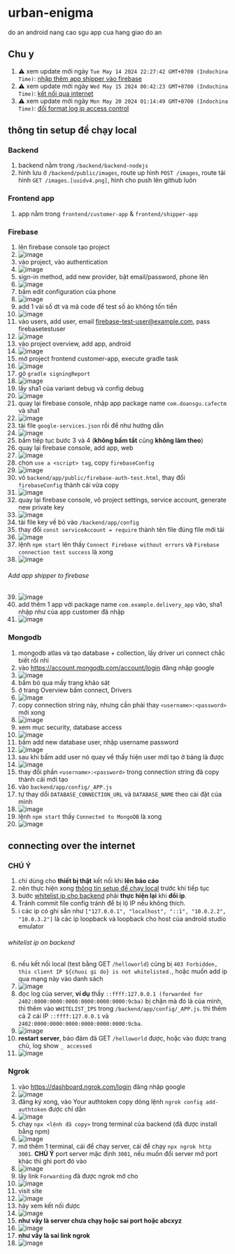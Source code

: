 # urban-enigma
do an android nang cao sgu app cua hang giao do an

## Chu y
1. ⚠ xem update mới ngày `Tue May 14 2024 22:27:42 GMT+0700 (Indochina Time)`: [nhập thêm app shipper vào firebase](#add-app-shipper-to-firebase)
2. ⚠ xem update mới ngày `Wed May 15 2024 00:42:23 GMT+0700 (Indochina Time)`: [kết nối qua internet](#connecting-over-the-internet)
3. ⚠ xem update mới ngày `Mon May 20 2024 01:14:49 GMT+0700 (Indochina Time)`: [đổi format log ip access control](#whitelist-ip-on-backend)

## thông tin setup để chạy local

### Backend
1. backend nằm trong `/backend/backend-nodejs`
2. hình lưu ở `/backend/public/images`, route up hình `POST /images`, route tải hình `GET /images.[uuidv4.png]`, hình cho push lên github luôn

### Frontend app
1. app nằm trong `frontend/customer-app` & `frontend/shipper-app`

### Firebase
1. lên firebase console tạo project
2. ![image](https://github.com/bhbghghbgb/urban-enigma/assets/113711814/f6663965-b783-4a06-9ec9-059f2d1e3baa)
3. vào project, vào authentication
4. ![image](https://github.com/bhbghghbgb/urban-enigma/assets/113711814/b436f4a5-fc9b-4b42-a111-53d7016594a5)
5. sign-in method, add new provider, bật email/password, phone lên
6. ![image](https://github.com/bhbghghbgb/urban-enigma/assets/113711814/dafa217b-4284-4572-8d32-11853d9262b5)
7. bấm edit configuration của phone
8. ![image](https://github.com/bhbghghbgb/urban-enigma/assets/113711814/90c8108a-03b5-45fc-94fe-ef16cc38dfbe)
9. add 1 vài số dt và mã code để test số ảo không tốn tiền
10. ![image](https://github.com/bhbghghbgb/urban-enigma/assets/113711814/73482110-4fe8-415a-894a-c79cd8c7cc56)
11. vào users, add user, email firebase-test-user@example.com, pass firebasetestuser
12. ![image](https://github.com/bhbghghbgb/urban-enigma/assets/113711814/20c7d96b-f836-4f64-aedb-e82f3c692292)
13. vào project overview, add app, android
14. ![image](https://github.com/bhbghghbgb/urban-enigma/assets/113711814/ae58ece7-b66e-40cf-9391-f1468c1efe68)
15. mở project frontend customer-app, execute gradle task
16. ![image](https://github.com/bhbghghbgb/urban-enigma/assets/113711814/2cbbc1e1-1f73-4ad9-9aeb-8578d3896c4f)
17. gõ `gradle signingReport`
18. ![image](https://github.com/bhbghghbgb/urban-enigma/assets/113711814/eec96f8f-8624-4156-adc1-273d0605a577)
19. lấy sha1 của variant debug và config debug
20. ![image](https://github.com/bhbghghbgb/urban-enigma/assets/113711814/e0a766d5-1f99-4138-b853-5de2c5ad10a9)
21. quay lại firebase console, nhập app package name `com.doansgu.cafectm` và sha1
22. ![image](https://github.com/bhbghghbgb/urban-enigma/assets/113711814/ecbda996-dc45-4359-8630-0ba48802677f)
23. tải file `google-services.json` rồi để như hướng dẫn
24. ![image](https://github.com/bhbghghbgb/urban-enigma/assets/113711814/53baff49-e3b5-4b23-90d8-6a800ab4684d)
25. bấm tiếp tục bước 3 và 4 (**không bấm tắt** cũng **không làm theo**)
26. quay lại firebase console, add app, web
27. ![image](https://github.com/bhbghghbgb/urban-enigma/assets/113711814/eb6c2af3-4bc9-4d84-b00b-13ea8402e458)
28. chọn `use a <script> tag`, copy `firebaseConfig`
29. ![image](https://github.com/bhbghghbgb/urban-enigma/assets/113711814/52a31fc7-fae6-4fd8-b706-47c9b1409183)
30. vô `backend/app/public/firebase-auth-test.html`, thay đổi `firebaseConfig` thành cái vừa copy
31. ![image](https://github.com/bhbghghbgb/urban-enigma/assets/113711814/00bd7f0c-21a6-403d-814b-71463827cddf)
32. quay lại firebase console, vô project settings, service account, generate new private key
33. ![image](https://github.com/bhbghghbgb/urban-enigma/assets/113711814/b8659ad9-34f3-4013-ac21-6161348856d0)
34. tải file key về bỏ vào `/backend/app/config`
35. thay đổi `const serviceAccount = require` thành tên file đúng file mới tải
36. ![image](https://github.com/bhbghghbgb/urban-enigma/assets/113711814/92fa8e1c-3824-43b6-81b7-6c17461a2e95)
37. lệnh `npm start` lên thấy `Connect Firebase without errors` và `Firebase connection test success` là xong
38. ![image](https://github.com/bhbghghbgb/urban-enigma/assets/113711814/6c91624c-2407-4d7f-9dfc-1a47e5668fcc)
###### Add app shipper to firebase
39. ![image](https://github.com/bhbghghbgb/urban-enigma/assets/113711814/39cef46c-d5fe-4efb-abe1-4deb5a5ba34c)
40. add thêm 1 app với package name `com.example.delivery_app` vào, sha1 nhập như của app customer đã nhập
41. ![image](https://github.com/bhbghghbgb/urban-enigma/assets/113711814/10a0709a-dfde-4e1d-a6d4-595215a47e5f)

### Mongodb
1. mongodb atlas và tạo database + collection, lấy driver uri connect chắc biết rồi nhỉ
2. vào https://account.mongodb.com/account/login đăng nhập google
3. ![image](https://github.com/bhbghghbgb/urban-enigma/assets/113711814/35bc1cb3-c718-4eee-9721-1a1173729103)
4. bấm bỏ qua mấy trang khảo sát
5. ở trang Overview bấm connect, Drivers
6. ![image](https://github.com/bhbghghbgb/urban-enigma/assets/113711814/eb70f95a-c44b-4900-9db2-86412ea04f6f)
7. copy connection string này, nhưng cần phải thay `<username>:<password>` mới xong
8. ![image](https://github.com/bhbghghbgb/urban-enigma/assets/113711814/db6aa923-21a3-4ccc-9ea6-c5cc0f46e74c)
9. xem mục security, database access
10. ![image](https://github.com/bhbghghbgb/urban-enigma/assets/113711814/66c63c02-edb6-4513-a800-493424c2bf45)
11. bấm add new database user, nhập username password
12. ![image](https://github.com/bhbghghbgb/urban-enigma/assets/113711814/7538c9cc-9668-4284-ad5a-04af761d0bb5)
13. sau khi bấm add user nó quay về thấy hiện user mới tạo ở bảng là được
14. ![image](https://github.com/bhbghghbgb/urban-enigma/assets/113711814/61b7cb27-5f9e-4ee6-a08a-13bd9218af11)
15. thay đổi phần `<username>:<password>` trong connection string đã copy thành cái mới tạo
16. vào `backend/app/config/_APP.js`
17. tự thay dổi `DATABASE_CONNECTION_URL` và `DATABASE_NAME` theo cài đặt của mình
18. ![image](https://github.com/bhbghghbgb/urban-enigma/assets/113711814/ae94c6e1-595a-491a-8e57-144b77506f7e)
19. lệnh `npm start` thấy `Connected to MongoDB` là xong
20. ![image](https://github.com/bhbghghbgb/urban-enigma/assets/113711814/6c91624c-2407-4d7f-9dfc-1a47e5668fcc)

## connecting over the internet

### CHÚ Ý
1. chỉ dùng cho **thiết bị thật** kết nối khi **lên báo cáo**
2. nên thực hiện xong [thông tin setup để chạy local](#backend) trước khi tiếp tục
3. bước [whitelist ip cho backend](#whitelist-ip-on-backend) phải **thực hiện lại** khi **đổi ip**.
4. Tránh commit file config tránh để bị lộ IP nếu không thích.
5. ℹ️ các ip có ghi sẵn như `["127.0.0.1", "localhost", "::1", "10.0.2.2", "10.0.3.2"]` là các ip loopback và loopback cho host của android studio emulator
###### whitelist ip on backend
6. nếu kết nối local (test bằng GET `/helloworld`) cũng bị `403 Forbidden, this client IP ${chuoi gi do} is not whitelisted.`, hoặc muốn add ip qua mạng này vào danh sách
7. ![image](https://github.com/bhbghghbgb/urban-enigma/assets/113711814/13836d0b-5a36-4242-a277-3918f9dfebf0)
8. đọc log của server, **ví dụ** thấy `::ffff:127.0.0.1 (forwarded for 2402:0000:0000:0000:0000:0000:0000:9cba)` bị chặn mà đó là của mình, thì thêm vào `WHITELIST_IPS` trong `/backend/app/config/_APP.js`. thì thêm cả 2 cái IP `::ffff:127.0.0.1` và `2402:0000:0000:0000:0000:0000:0000:9cba`.
9. ![image](https://github.com/bhbghghbgb/urban-enigma/assets/113711814/8b51033f-d414-4fff-b066-74bf90585643)
10. **restart server**, bảo đảm đã GET `/helloworld` được, hoặc vào được trang chủ, log show `_ accessed`
11. ![image](https://github.com/bhbghghbgb/urban-enigma/assets/113711814/4deb9c4b-02da-4db2-b32e-f804a230ae7c)

### Ngrok
1. vào https://dashboard.ngrok.com/login đăng nhập google
2. ![image](https://github.com/bhbghghbgb/urban-enigma/assets/113711814/34ad64b9-0b7e-4ba2-b1f1-ef7bb45b7d4e)
3. đăng ký xong, vào Your authtoken copy dòng lệnh `ngrok config add-authtoken` được chỉ dẫn
4. ![image](https://github.com/bhbghghbgb/urban-enigma/assets/113711814/67c1f446-0c98-4bb1-9865-760d4a554f34)
5. chạy `npx <lệnh đã copy>` trong terminal của backend (đã được install bằng npm)
6. ![image](https://github.com/bhbghghbgb/urban-enigma/assets/113711814/7d9432c7-a28c-4f43-b810-327e14c49dd8)
7. mở thêm 1 terminal, cái để chạy server, cái để chạy `npx ngrok http 3001`. **CHÚ Ý** port server mặc định `3001`, nếu muốn đổi server mở port khác thì ghi port đó vào
8. ![image](https://github.com/bhbghghbgb/urban-enigma/assets/113711814/b7ecd510-6fb6-4814-a0c8-a8132e8be6ac)
9. lấy link `Forwarding` đã được ngrok mở cho
10. ![image](https://github.com/bhbghghbgb/urban-enigma/assets/113711814/c0b012c8-cb76-4c21-bc08-b847e410485a)
11. visit site
12. ![image](https://github.com/bhbghghbgb/urban-enigma/assets/113711814/69951c8a-fa68-4035-95d8-55a951f4cc20)
13. hãy xem kết nối được
14. ![image](https://github.com/bhbghghbgb/urban-enigma/assets/113711814/373afa28-498c-468a-ab7d-8d3451bc3b2c)
15. **như vầy là server chưa chạy hoặc sai port hoặc abcxyz**
16. ![image](https://github.com/bhbghghbgb/urban-enigma/assets/113711814/9c23ba69-da7b-4131-ba8d-dee1e8d463f4)
17. **như vầy là sai link ngrok**
18. ![image](https://github.com/bhbghghbgb/urban-enigma/assets/113711814/584bf072-2dcf-41d2-a4d3-288a742ec191)
